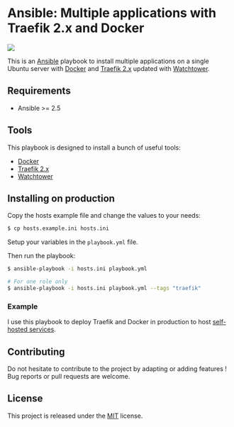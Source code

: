 # Ansible: Multiple applications with Traefik 2.x and Docker

![](https://github.com/guillaumebriday/traefik-docker-ansible/workflows/Lint/badge.svg)

This is an [Ansible](https://www.ansible.com) playbook to install multiple applications on a single Ubuntu server with [Docker](https://www.docker.com) and [Traefik 2.x](https://traefik.io) updated with [Watchtower](https://github.com/v2tec/watchtower).

## Requirements

+ Ansible >= 2.5

## Tools

This playbook is designed to install a bunch of useful tools:

+ [Docker](https://www.docker.com)
+ [Traefik 2.x](https://traefik.io)
+ [Watchtower](https://github.com/containrrr/watchtower)

## Installing on production

Copy the hosts example file and change the values to your needs:

```bash
$ cp hosts.example.ini hosts.ini
```

Setup your variables in the `playbook.yml` file.

Then run the playbook:

```bash
$ ansible-playbook -i hosts.ini playbook.yml

# For one role only
$ ansible-playbook -i hosts.ini playbook.yml --tags "traefik"
```

### Example

I use this playbook to deploy Traefik and Docker in production to host [self-hosted services](https://github.com/guillaumebriday/selfhosted-services).

## Contributing

Do not hesitate to contribute to the project by adapting or adding features ! Bug reports or pull requests are welcome.

## License

This project is released under the [MIT](http://opensource.org/licenses/MIT) license.
